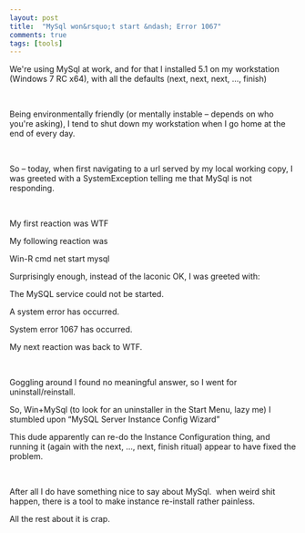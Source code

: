 ```yaml
---
layout: post
title:  "MySql won&rsquo;t start &ndash; Error 1067"
comments: true
tags: [tools]
---
```



We're using MySql at work, and for that I installed 5.1 on my workstation (Windows 7 RC x64), with all the defaults (next, next, next, …, finish)

&#160;

Being environmentally friendly (or mentally instable – depends on who you're asking), I tend to shut down my workstation when I go home at the end of every day.

&#160;

So – today, when first navigating to a url served by my local working copy, I was greeted with a SystemException telling me that MySql is not responding.

&#160;

My first reaction was WTF

My following reaction was

Win-R   cmd    net start mysql

Surprisingly enough, instead of the laconic OK, I was greeted with:

The MySQL service could not be started. 

A system error has occurred. 

System error 1067 has occurred.

My next reaction was back to WTF.

&#160;

Goggling around I found no meaningful answer, so I went for uninstall/reinstall. 

So, Win+MySql (to look for an uninstaller in the Start Menu, lazy me) I stumbled upon “MySQL Server Instance Config Wizard”

This dude apparently can re-do the Instance Configuration thing, and running it (again with the next, …, next, finish ritual) appear to have fixed the problem.

&#160;

After all I do have something nice to say about MySql.&#160; when weird shit happen, there is a tool to make instance re-install rather painless.

All the rest about it is crap.

